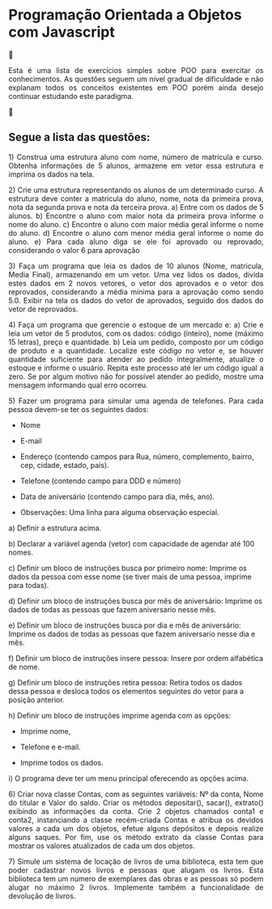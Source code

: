 <h1> Programação Orientada a Objetos com Javascript </h1>

📌 <p align="justify">Esta é uma lista de exercícios simples sobre POO para exercitar os conhecimentos. As questões seguem um nível gradual de dificuldade e não explanam todos os conceitos existentes em POO porém ainda desejo continuar estudando este paradigma. </p>

📜 
## Segue a lista das questões:

<p align="justify">
1) Construa uma estrutura aluno com nome, número de matrícula e curso. 
 Obtenha informações de 5 alunos, armazene em vetor essa estrutura e
 imprima os dados na tela.</p>

<p align="justify">
2) Crie uma estrutura representando os alunos de um determinado curso. A estrutura
 deve conter a matrícula do aluno, nome, nota da primeira prova, nota da segunda
 prova e nota da terceira prova.
 a) Entre com os dados de 5 alunos.
 b) Encontre o aluno com maior nota da primeira prova informe o nome do aluno.
 c) Encontre o aluno com maior média geral informe o nome do aluno.
 d) Encontre o aluno com menor média geral informe o nome do aluno.
 e) Para cada aluno diga se ele foi aprovado ou reprovado, considerando o valor 6 para
 aprovação
</p>
<p align="justify">
 3) Faça um programa que leia os dados de 10 alunos (Nome, matricula, Media Final),
 armazenando em um vetor. Uma vez lidos os dados, divida estes dados em 2 novos
 vetores, o vetor dos aprovados e o vetor dos reprovados, considerando a média
 mínima para a aprovação como sendo 5.0. Exibir na tela os dados do vetor de
 aprovados, seguido dos dados do vetor de reprovados.
</p>
<p align="justify">
4) Faça um programa que gerencie o estoque de um mercado e:
  a) Crie e leia um vetor de 5 produtos, com os dados: código (inteiro), nome (máximo
 15 letras), preço e quantidade.
  b) Leia um pedido, composto por um código de produto e a quantidade. Localize este
 código no vetor e, se houver quantidade suficiente para atender ao pedido
 integralmente, atualize o estoque e informe o usuário. Repita este processo até ler um
 código igual a zero.
  Se por algum motivo não for possível atender ao pedido, mostre uma mensagem
 informando qual erro ocorreu.

</p>
<p align="justify">
 5) Fazer um programa para simular uma agenda de telefones. Para cada pessoa devem-se
 ter os seguintes dados:

 - Nome

 - E-mail

 - Endereço (contendo campos para Rua, número, complemento, bairro, cep,
 cidade, estado, país).

 - Telefone (contendo campo para DDD e número)

 - Data de aniversário (contendo campo para dia, mês, ano).

 - Observações: Uma linha para alguma observação especial.

 a) Definir a estrutura acima.

 b) Declarar a variável agenda (vetor) com capacidade de agendar até 100 nomes.

 c) Definir um bloco de instruções busca por primeiro nome: Imprime os dados
 da pessoa com esse nome (se tiver mais de uma pessoa, imprime para todas).

 d) Definir um bloco de instruções busca por mês de aniversário: Imprime os
 dados de todas as pessoas que fazem aniversario nesse mês.

 e) Definir um bloco de instruções busca por dia e mês de aniversário: Imprime
 os dados de todas as pessoas que fazem aniversario nesse dia e mês.

 f) Definir um bloco de instruções insere pessoa: Insere por ordem alfabética de
 nome.

 g) Definir um bloco de instruções retira pessoa: Retira todos os dados dessa
 pessoa e desloca todos os elementos seguintes do vetor para a posição
 anterior.
 
 h) Definir um bloco de instruções imprime agenda com as opções:

 - Imprime nome,

 - Telefone e e-mail.

 - Imprime todos os dados.

  i) O programa deve ter um menu principal oferecendo as opções acima.
</p>
<p align="justify">
 6) Criar nova classe Contas, com as seguintes variáveis: Nº da conta, Nome do titular 
 e Valor do saldo. Criar os métodos depositar(), sacar(), extrato() exibindo as informações da conta. 
 Crie 2 objetos chamados conta1 e conta2, instanciando a classe recém-criada Contas e atribua os devidos valores 
 a cada um dos objetos, efetue alguns depósitos e depois realize alguns saques. Por fim, use os método extrato da classe 
 Contas para mostrar os valores atualizados de cada um dos objetos.
<p>
<p align="justify">
 7) Simule um sistema de locação de livros de uma biblioteca, esta tem que
 poder cadastrar novos livros e pessoas que alugam os livros. Esta biblioteca tem
 um numero de exemplares das obras e as pessoas só podem alugar no máximo 2
 livros. Implemente também a funcionalidade de devolução de livros.
<p>
